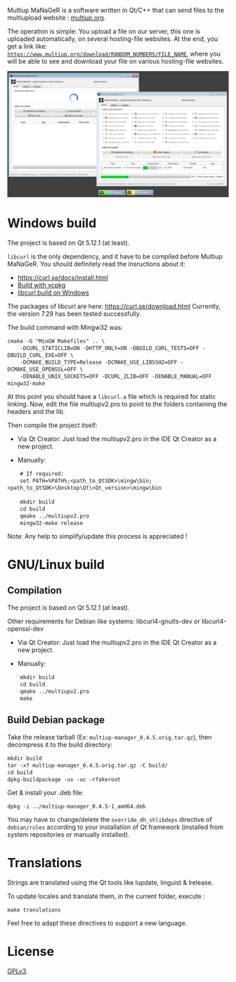 Multiup MaNaGeR is a software written in Qt/C++ that can send files to the multiupload website : [multiup.org](https://multiup.org/).

The operation is simple: You upload a file on our server, this one is uploaded automatically,
on several hosting-file websites. At the end, you get a link like:
<code>https://www.multiup.org/download/RANDOM_NUMBERS/FILE_NAME</code>,
where you will be able to see and download your file on various hosting-file websites.

<img alt="Website screenshot" src="./doc/prez.png" width="800" />

# Windows build

The project is based on Qt 5.12.1 (at least).

`libcurl` is the only dependency, and it have to be compiled before Multiup MaNaGeR.
You should definitely read the insructions about it:

- <https://curl.se/docs/install.html>
- [Build with vcpkg](https://github.com/curl/curl/blob/master/docs/INSTALL.md#building-using-vcpkg)
- [libcurl build on Windows](https://github.com/curl/curl/blob/master/docs/INSTALL.md#windows)

The packages of libcurl are here: https://curl.se/download.html
Currently, the version 7.29 has been tested successfully.

The build command with Mingw32 was:

	cmake -G "MinGW Makefiles" .. \
		-DCURL_STATICLIB=ON -DHTTP_ONLY=ON -DBUILD_CURL_TESTS=OFF -DBUILD_CURL_EXE=OFF \
		-DCMAKE_BUILD_TYPE=Release -DCMAKE_USE_LIBSSH2=OFF -DCMAKE_USE_OPENSSL=OFF \
		-DENABLE_UNIX_SOCKETS=OFF -DCURL_ZLIB=OFF -DENABLE_MANUAL=OFF
	mingw32-make

At this point you should have a `libcurl.a` file which is required for static linking.
Now, edit the file multiupv2.pro to point to the folders containing the headers and the lib.


Then compile the project itself:

- Via Qt Creator:
Just load the multiupv2.pro in the IDE Qt Creator as a new project.

- Manually:

```
	# If required:
	set PATH=%PATH%;<path_to_QtSDK>\mingw\bin;<path_to_QtSDK>\Desktop\Qt\<Qt_version>\mingw\bin

    mkdir build
    cd build
    qmake ../multiupv2.pro
    mingw32-make release
```

Note: Any help to simplify/update this process is appreciated !

# GNU/Linux build

## Compilation

The project is based on Qt 5.12.1 (at least).

Other requirements for Debian like systems: libcurl4-gnutls-dev or libcurl4-openssl-dev

- Via Qt Creator:
Just load the multiupv2.pro in the IDE Qt Creator as a new project.

- Manually:

```
    mkdir build
    cd build
    qmake ../multiupv2.pro
    make
```

## Build Debian package

Take the release tarball (Ex: `multiup-manager_0.4.5.orig.tar.gz`),
then decompress it to the build directory:

	mkdir build
	tar -xf multiup-manager_0.4.5.orig.tar.gz -C build/
	cd build
	dpkg-buildpackage -us -uc -rfakeroot

Get & install your .deb file:

	dpkg -i ../multiup-manager_0.4.5-1_amd64.deb

You may have to change/delete the `override_dh_shlibdeps` directive of `debian/rules`
according to your installation of Qt framework (installed from system repositories or manually installed).

# Translations

Strings are translated using the Qt tools like lupdate, linguist & lrelease.

To update locales and translate them, in the current folder, execute :

    make translations

Feel free to adapt these directives to support a new language.


# License

[GPLv3](./LICENSE).
